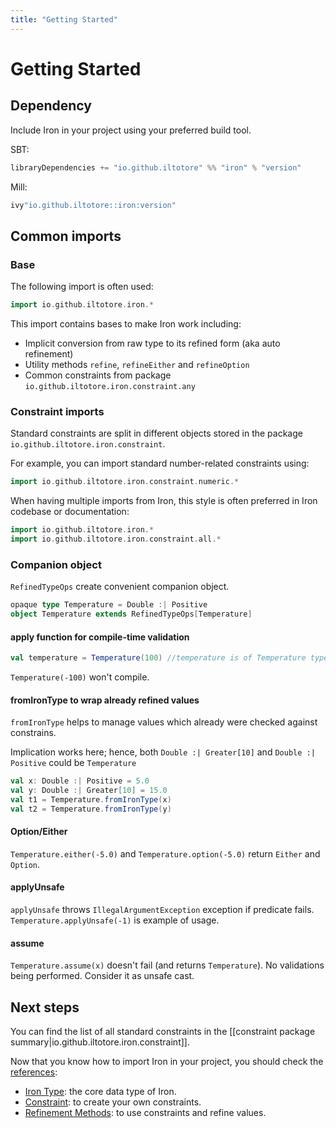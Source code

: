 ```yaml
---
title: "Getting Started"
---
```


# Getting Started

## Dependency

Include Iron in your project using your preferred build tool.

SBT: 

```scala
libraryDependencies += "io.github.iltotore" %% "iron" % "version"
```

Mill:

```scala
ivy"io.github.iltotore::iron:version"
```

## Common imports

### Base

The following import is often used:

```scala
import io.github.iltotore.iron.*
```

This import contains bases to make Iron work including:

- Implicit conversion from raw type to its refined form (aka auto refinement)
- Utility methods `refine`, `refineEither` and `refineOption`
- Common constraints from package `io.github.iltotore.iron.constraint.any`

### Constraint imports

Standard constraints are split in different objects stored in the package `io.github.iltotore.iron.constraint`.

For example, you can import standard number-related constraints using:

```scala
import io.github.iltotore.iron.constraint.numeric.*
```

When having multiple imports from Iron, this style is often preferred in Iron codebase or documentation:

```scala
import io.github.iltotore.iron.*
import io.github.iltotore.iron.constraint.all.*
```

### Companion object
`RefinedTypeOps` create convenient companion object.

```scala
opaque type Temperature = Double :| Positive
object Temperature extends RefinedTypeOps[Temperature]
```

#### apply function for compile-time validation
```scala
val temperature = Temperature(100) //temperature is of Temperature type
```
`Temperature(-100)` won't compile.

#### fromIronType to wrap already refined values

`fromIronType` helps to manage values which already were checked against constrains.

Implication works here; hence, both `Double :| Greater[10]` and `Double :| Positive` could be `Temperature`
```scala
val x: Double :| Positive = 5.0
val y: Double :| Greater[10] = 15.0
val t1 = Temperature.fromIronType(x)
val t2 = Temperature.fromIronType(y)
```

#### Option/Either
`Temperature.either(-5.0)` and `Temperature.option(-5.0)` return `Either` and `Option`.

#### applyUnsafe
`applyUnsafe` throws `IllegalArgumentException` exception if predicate fails.
`Temperature.applyUnsafe(-1)` is example of usage.

#### assume
`Temperature.assume(x)` doesn't fail (and returns `Temperature`). No validations being performed. Consider it as unsafe cast.

## Next steps

You can find the list of all standard constraints in the [[constraint package summary|io.github.iltotore.iron.constraint]].

Now that you know how to import Iron in your project, you should check the [references](reference/index.md):
- [Iron Type](reference/iron-type.md): the core data type of Iron.
- [Constraint](reference/constraint.md): to create your own constraints.
- [Refinement Methods](reference/refinement.md): to use constraints and refine values.
